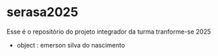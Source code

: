 # serasa2025
Esse é o repositório do projeto integrador da turma tranforme-se 2025


- object : emerson silva do nascimento